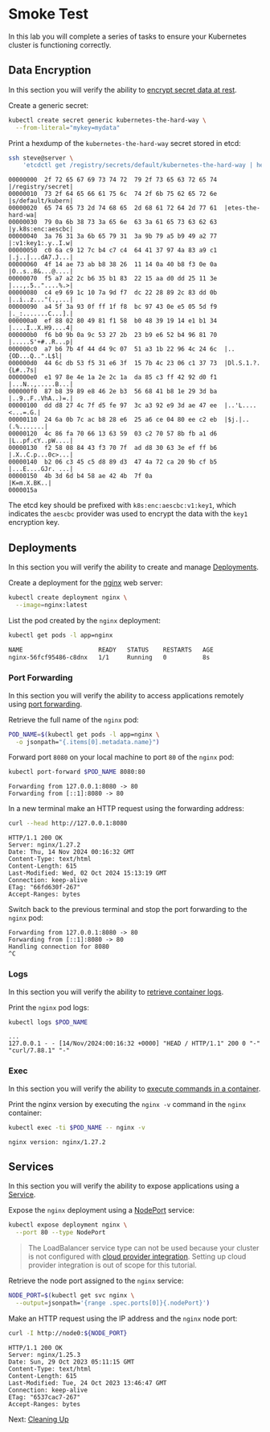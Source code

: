 # Smoke Test

In this lab you will complete a series of tasks to ensure your Kubernetes cluster is functioning correctly.

## Data Encryption

In this section you will verify the ability to [encrypt secret data at rest](https://kubernetes.io/docs/tasks/administer-cluster/encrypt-data/#verifying-that-data-is-encrypted).

Create a generic secret:

```bash
kubectl create secret generic kubernetes-the-hard-way \
  --from-literal="mykey=mydata"
```

Print a hexdump of the `kubernetes-the-hard-way` secret stored in etcd:

```bash
ssh steve@server \
    'etcdctl get /registry/secrets/default/kubernetes-the-hard-way | hexdump -C'
```

```text
00000000  2f 72 65 67 69 73 74 72  79 2f 73 65 63 72 65 74  |/registry/secret|
00000010  73 2f 64 65 66 61 75 6c  74 2f 6b 75 62 65 72 6e  |s/default/kubern|
00000020  65 74 65 73 2d 74 68 65  2d 68 61 72 64 2d 77 61  |etes-the-hard-wa|
00000030  79 0a 6b 38 73 3a 65 6e  63 3a 61 65 73 63 62 63  |y.k8s:enc:aescbc|
00000040  3a 76 31 3a 6b 65 79 31  3a 9b 79 a5 b9 49 a2 77  |:v1:key1:.y..I.w|
00000050  c0 6a c9 12 7c b4 c7 c4  64 41 37 97 4a 83 a9 c1  |.j..|...dA7.J...|
00000060  4f 14 ae 73 ab b8 38 26  11 14 0a 40 b8 f3 0e 0a  |O..s..8&...@....|
00000070  f5 a7 a2 2c b6 35 b1 83  22 15 aa d0 dd 25 11 3e  |...,.5.."....%.>|
00000080  c4 e9 69 1c 10 7a 9d f7  dc 22 28 89 2c 83 dd 0b  |..i..z..."(.,...|
00000090  a4 5f 3a 93 0f ff 1f f8  bc 97 43 0e e5 05 5d f9  |._:.......C...].|
000000a0  ef 88 02 80 49 81 f1 58  b0 48 39 19 14 e1 b1 34  |....I..X.H9....4|
000000b0  f6 b0 9b 0a 9c 53 27 2b  23 b9 e6 52 b4 96 81 70  |.....S'+#..R...p|
000000c0  a7 b6 7b 4f 44 d4 9c 07  51 a3 1b 22 96 4c 24 6c  |..{OD...Q..".L$l|
000000d0  44 6c db 53 f5 31 e6 3f  15 7b 4c 23 06 c1 37 73  |Dl.S.1.?.{L#..7s|
000000e0  e1 97 8e 4e 1a 2e 2c 1a  da 85 c3 ff 42 92 d0 f1  |...N..,.....B...|
000000f0  87 b8 39 89 e8 46 2e b3  56 68 41 b8 1e 29 3d ba  |..9..F..VhA..)=.|
00000100  dd d8 27 4c 7f d5 fe 97  3c a3 92 e9 3d ae 47 ee  |..'L....<...=.G.|
00000110  24 6a 0b 7c ac b8 28 e6  25 a6 ce 04 80 ee c2 eb  |$j.|..(.%.......|
00000120  4c 86 fa 70 66 13 63 59  03 c2 70 57 8b fb a1 d6  |L..pf.cY..pW....|
00000130  f2 58 08 84 43 f3 70 7f  ad d8 30 63 3e ef ff b6  |.X..C.p...0c>...|
00000140  b2 06 c3 45 c5 d8 89 d3  47 4a 72 ca 20 9b cf b5  |...E....GJr. ...|
00000150  4b 3d 6d b4 58 ae 42 4b  7f 0a                    |K=m.X.BK..|
0000015a
```

The etcd key should be prefixed with `k8s:enc:aescbc:v1:key1`, which indicates the `aescbc` provider was used to encrypt the data with the `key1` encryption key.

## Deployments

In this section you will verify the ability to create and manage [Deployments](https://kubernetes.io/docs/concepts/workloads/controllers/deployment/).

Create a deployment for the [nginx](https://nginx.org/en/) web server:

```bash
kubectl create deployment nginx \
  --image=nginx:latest
```

List the pod created by the `nginx` deployment:

```bash
kubectl get pods -l app=nginx
```

```bash
NAME                     READY   STATUS    RESTARTS   AGE
nginx-56fcf95486-c8dnx   1/1     Running   0          8s
```

### Port Forwarding

In this section you will verify the ability to access applications remotely using [port forwarding](https://kubernetes.io/docs/tasks/access-application-cluster/port-forward-access-application-cluster/).

Retrieve the full name of the `nginx` pod:

```bash
POD_NAME=$(kubectl get pods -l app=nginx \
  -o jsonpath="{.items[0].metadata.name}")
```

Forward port `8080` on your local machine to port `80` of the `nginx` pod:

```bash
kubectl port-forward $POD_NAME 8080:80
```

```text
Forwarding from 127.0.0.1:8080 -> 80
Forwarding from [::1]:8080 -> 80
```

In a new terminal make an HTTP request using the forwarding address:

```bash
curl --head http://127.0.0.1:8080
```

```text
HTTP/1.1 200 OK
Server: nginx/1.27.2
Date: Thu, 14 Nov 2024 00:16:32 GMT
Content-Type: text/html
Content-Length: 615
Last-Modified: Wed, 02 Oct 2024 15:13:19 GMT
Connection: keep-alive
ETag: "66fd630f-267"
Accept-Ranges: bytes
```

Switch back to the previous terminal and stop the port forwarding to the `nginx` pod:

```text
Forwarding from 127.0.0.1:8080 -> 80
Forwarding from [::1]:8080 -> 80
Handling connection for 8080
^C
```

### Logs

In this section you will verify the ability to [retrieve container logs](https://kubernetes.io/docs/concepts/cluster-administration/logging/).

Print the `nginx` pod logs:

```bash
kubectl logs $POD_NAME
```

```text
...
127.0.0.1 - - [14/Nov/2024:00:16:32 +0000] "HEAD / HTTP/1.1" 200 0 "-" "curl/7.88.1" "-"
```

### Exec

In this section you will verify the ability to [execute commands in a container](https://kubernetes.io/docs/tasks/debug-application-cluster/get-shell-running-container/#running-individual-commands-in-a-container).

Print the nginx version by executing the `nginx -v` command in the `nginx` container:

```bash
kubectl exec -ti $POD_NAME -- nginx -v
```

```text
nginx version: nginx/1.27.2
```

## Services

In this section you will verify the ability to expose applications using a [Service](https://kubernetes.io/docs/concepts/services-networking/service/).

Expose the `nginx` deployment using a [NodePort](https://kubernetes.io/docs/concepts/services-networking/service/#type-nodeport) service:

```bash
kubectl expose deployment nginx \
  --port 80 --type NodePort
```

> The LoadBalancer service type can not be used because your cluster is not configured with [cloud provider integration](https://kubernetes.io/docs/getting-started-guides/scratch/#cloud-provider). Setting up cloud provider integration is out of scope for this tutorial.

Retrieve the node port assigned to the `nginx` service:

```bash
NODE_PORT=$(kubectl get svc nginx \
  --output=jsonpath='{range .spec.ports[0]}{.nodePort}')
```



Make an HTTP request using the IP address and the `nginx` node port:

```bash
curl -I http://node0:${NODE_PORT}
```

```text
HTTP/1.1 200 OK
Server: nginx/1.25.3
Date: Sun, 29 Oct 2023 05:11:15 GMT
Content-Type: text/html
Content-Length: 615
Last-Modified: Tue, 24 Oct 2023 13:46:47 GMT
Connection: keep-alive
ETag: "6537cac7-267"
Accept-Ranges: bytes
```

Next: [Cleaning Up](13-cleanup.md)
